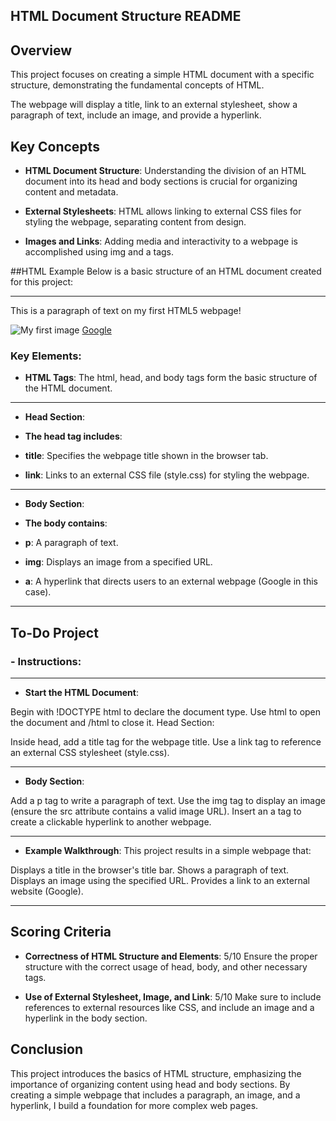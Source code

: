 ## HTML Document Structure README

## Overview

This project focuses on creating a simple HTML document with a specific structure, demonstrating the fundamental concepts of HTML. 

The webpage will display a title, link to an external stylesheet, show a paragraph of text, include an image, and provide a hyperlink.

## Key Concepts
- **HTML Document Structure**: Understanding the division of an HTML document into its head and body sections is crucial for organizing content and metadata.

- **External Stylesheets**: HTML allows linking to external CSS files for styling the webpage, separating content from design.

- **Images and Links**: Adding media and interactivity to a webpage is accomplished using img and a tags.

##HTML Example
Below is a basic structure of an HTML document created for this project:

---

<html>
<head>
  <title>My First Webpage</title>
  <link rel="stylesheet" type="text/css" href="style.css">
</head>
<body>
  <p>This is a paragraph of text on my first HTML5 webpage!</p>
  <img src="https://www.example.com/image.jpg" alt="My first image">
  <a href="https://www.google.com">Google</a>
</body>
</html>

### Key Elements:
- **HTML Tags**: The html, head, and body tags form the basic structure of the HTML document.
---
- **Head Section**:<br>
- **The head tag includes**:

- **title**: Specifies the webpage title shown in the browser tab.
- **link**: Links to an external CSS file (style.css) for styling the webpage.
---
- **Body Section**: <br>
- **The body contains**:

- **p**: A paragraph of text.
- **img**: Displays an image from a specified URL.
- **a**: A hyperlink that directs users to an external webpage (Google in this case).
---

## To-Do Project
### - **Instructions**:
---
- **Start the HTML Document**:

Begin with !DOCTYPE html to declare the document type.
Use html to open the document and /html to close it.
Head Section:

Inside head, add a title tag for the webpage title.
Use a link tag to reference an external CSS stylesheet (style.css).

---
- **Body Section**:

Add a p tag to write a paragraph of text.
Use the img tag to display an image (ensure the src attribute contains a valid image URL).
Insert an a tag to create a clickable hyperlink to another webpage.

---
- **Example Walkthrough**:
This project results in a simple webpage that:

Displays a title in the browser's title bar.
Shows a paragraph of text.
Displays an image using the specified URL.
Provides a link to an external website (Google).

---

## Scoring Criteria
- **Correctness of HTML Structure and Elements**: 5/10 
Ensure the proper structure with the correct usage of head, body, and other necessary tags.

- **Use of External Stylesheet, Image, and Link**: 5/10 
Make sure to include references to external resources like CSS, and include an image and a hyperlink in the body section.

## Conclusion
This project introduces the basics of HTML structure, emphasizing the importance of organizing content using head and body sections. By creating a simple webpage that includes a paragraph, an image, and a hyperlink, I build a foundation for more complex web pages.